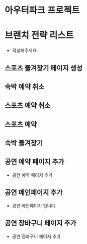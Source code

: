 # 아우터파크 프로젝트

# 브랜치 전략 리스트

- 작성해주세요.

## 스포츠 즐겨찾기 페이지 생성

## 숙박 예약 취소

## 스포츠 예약 취소

## 스포츠 예약

## 숙박 즐겨찾기

## 공연 예약 페이지 추가

- 공연 예약 페이지 추가

## 공연 메인페이지 추가

- 공연 메인페이지 입니다.

## 공연 장바구니 페이지 추가

- 공연 장바구니 페이지 추가